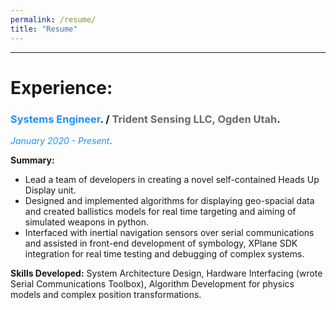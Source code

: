 ```yaml
---
permalink: /resume/
title: "Resume"
---
```


---
# Experience:

### <span style="color:DodgerBlue">Systems Engineer</span>. / <span style="color:DimGray">Trident Sensing LLC, Ogden Utah</span>.
<span style="color:DodgerBlue">*January 2020 - Present*</span>.

**Summary:** 
- Lead a team of developers in creating a novel self-contained Heads Up Display unit. 
- Designed and implemented algorithms for displaying geo-spacial data and created ballistics models for real time targeting and aiming of simulated weapons in python. 
- Interfaced with inertial navigation sensors over serial communications and assisted in front-end development of symbology, XPlane SDK integration for real time testing and debugging of complex systems.

**Skills Developed:** System Architecture Design, Hardware Interfacing (wrote Serial Communications Toolbox), Algorithm Development for physics models and complex position transformations.
